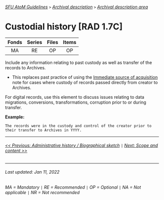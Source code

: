 ###### [SFU AtoM Guidelines](../README.md) `>` [Archival description](overview.md) `>` [Archival description area](overview.md#archival-description-area)

# Custodial history [RAD 1.7C]
| Fonds 	| Series 	| Files 	| Items 	|
|:-----:	|:------:	|:-----:	|:-----:	|
|   MA    |   RE    |   OP  	|   OP  	|

Include any information relating to past custody as well as transfer of the records to Archives.
- This replaces past practice of using the [Immediate source of acquisition](immediate-source-of-acquisition.md) note for cases where custody of records passed directly from creator to Archives.

For digital records, use this element to discuss issues relating to data migrations, conversions, transformations, corruption prior to or during transfer.

**Example:**

`The records were in the custody and control of the creator prior to their transfer to Archives in YYYY.`

---
###### [<< Previous: Administrative history / Biographical sketch](admin-history-bio-sketch.md) `|` [Next: Scope and content >>](scope-and-content.md)
---
###### Last updated: Jan 11, 2022
###### MA = Mandatory `|` RE = Recommended `|` OP = Optional `|` NA = Not applicable `|` NR = Not recommended
